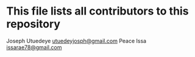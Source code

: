 # This file lists all contributors to this repository

Joseph Utuedeye <utuedeyjosph@gmail.com>
Peace Issa <issarae78@gmail.com>
